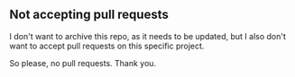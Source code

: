 ## Not accepting pull requests

I don't want to archive this repo, as it needs to be updated,
but I also don't want to accept pull requests on this specific project.

So please, no pull requests.
Thank you.
